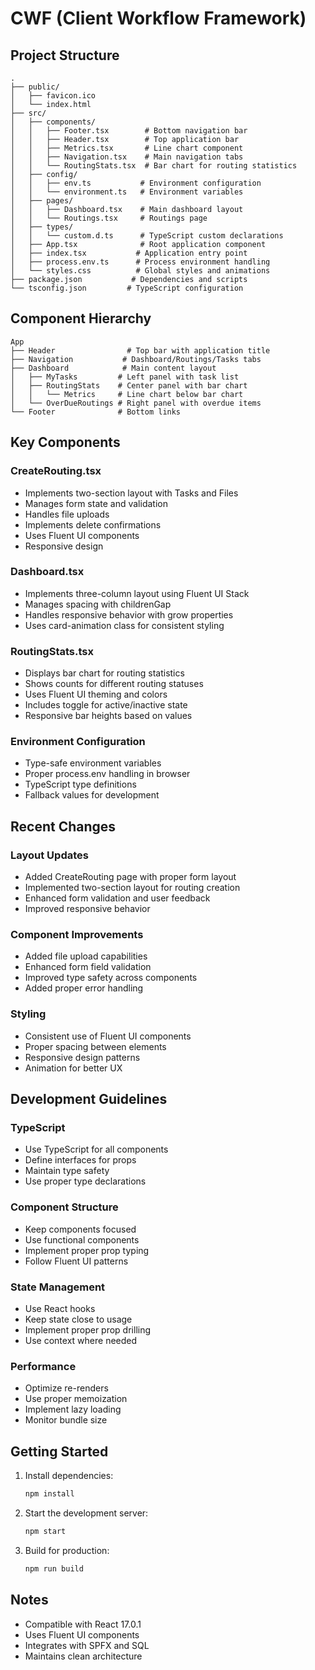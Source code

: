 # CWF (Client Workflow Framework)

## Project Structure
```
.
├── public/
│   ├── favicon.ico
│   └── index.html
├── src/
│   ├── components/
│   │   ├── Footer.tsx        # Bottom navigation bar
│   │   ├── Header.tsx        # Top application bar
│   │   ├── Metrics.tsx       # Line chart component
│   │   ├── Navigation.tsx    # Main navigation tabs
│   │   └── RoutingStats.tsx  # Bar chart for routing statistics
│   ├── config/
│   │   ├── env.ts           # Environment configuration
│   │   └── environment.ts   # Environment variables
│   ├── pages/
│   │   ├── Dashboard.tsx    # Main dashboard layout
│   │   └── Routings.tsx     # Routings page
│   ├── types/
│   │   └── custom.d.ts      # TypeScript custom declarations
│   ├── App.tsx              # Root application component
│   ├── index.tsx           # Application entry point
│   ├── process.env.ts      # Process environment handling
│   └── styles.css          # Global styles and animations
├── package.json           # Dependencies and scripts
└── tsconfig.json         # TypeScript configuration
```

## Component Hierarchy
```
App
├── Header                # Top bar with application title
├── Navigation           # Dashboard/Routings/Tasks tabs
├── Dashboard            # Main content layout
│   ├── MyTasks         # Left panel with task list
│   ├── RoutingStats    # Center panel with bar chart
│   │   └── Metrics     # Line chart below bar chart
│   └── OverDueRoutings # Right panel with overdue items
└── Footer              # Bottom links
```

## Key Components

### CreateRouting.tsx
- Implements two-section layout with Tasks and Files
- Manages form state and validation
- Handles file uploads
- Implements delete confirmations
- Uses Fluent UI components
- Responsive design

### Dashboard.tsx
- Implements three-column layout using Fluent UI Stack
- Manages spacing with childrenGap
- Handles responsive behavior with grow properties
- Uses card-animation class for consistent styling

### RoutingStats.tsx
- Displays bar chart for routing statistics
- Shows counts for different routing statuses
- Uses Fluent UI theming and colors
- Includes toggle for active/inactive state
- Responsive bar heights based on values

### Environment Configuration
- Type-safe environment variables
- Proper process.env handling in browser
- TypeScript type definitions
- Fallback values for development

## Recent Changes

### Layout Updates
- Added CreateRouting page with proper form layout
- Implemented two-section layout for routing creation
- Enhanced form validation and user feedback
- Improved responsive behavior

### Component Improvements
- Added file upload capabilities
- Enhanced form field validation
- Improved type safety across components
- Added proper error handling

### Styling
- Consistent use of Fluent UI components
- Proper spacing between elements
- Responsive design patterns
- Animation for better UX

## Development Guidelines

### TypeScript
- Use TypeScript for all components
- Define interfaces for props
- Maintain type safety
- Use proper type declarations

### Component Structure
- Keep components focused
- Use functional components
- Implement proper prop typing
- Follow Fluent UI patterns

### State Management
- Use React hooks
- Keep state close to usage
- Implement proper prop drilling
- Use context where needed

### Performance
- Optimize re-renders
- Use proper memoization
- Implement lazy loading
- Monitor bundle size

## Getting Started
1. Install dependencies:
   ```bash
   npm install
   ```

2. Start the development server:
   ```bash
   npm start
   ```

3. Build for production:
   ```bash
   npm run build
   ```

## Notes
- Compatible with React 17.0.1
- Uses Fluent UI components
- Integrates with SPFX and SQL
- Maintains clean architecture
